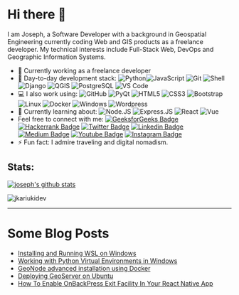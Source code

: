 # Hi there 👋

I am Joseph, a Software Developer with a background in Geospatial Engineering currently coding Web and GIS products as a freelance developer. My technical interests include Full-Stack Web, DevOps and Geographic Information Systems.

- 🏢 Currently working as a freelance developer
- 🚀 Day-to-day development stack: ![Python](https://img.shields.io/badge/-Python-8fcfd1?style=plastic&logo=Python)![JavaScript](https://img.shields.io/badge/-JavaScript-black?style=plastic&logo=javascript)
  ![Git](https://img.shields.io/badge/-Git-black?style=plastic&logo=git)
  ![Shell](https://img.shields.io/badge/Shell_Script-121011?style=plastic&logo=gnu-bash&logoColor=blue)
  ![Django](https://img.shields.io/badge/-Django-092E20?style=plastic&logo=Django)
  ![QGIS](https://img.shields.io/badge/-QGIS-092E20?style=plastic&logo=qgis)
  ![PostgreSQL](https://img.shields.io/badge/-PostgreSQL-336791?style=plastic&logo=postgresql)
  ![VS Code](https://img.shields.io/badge/-VS%20Code-007ACC?style=plastic&logo=visual-studio-code)
- 💻 I also work using:
  ![GitHub](https://img.shields.io/badge/-GitHub-181717?style=plastic&logo=github)
  ![PyQt](https://img.shields.io/badge/-PyQt-394459?style=plastic&logo=qt)
  ![HTML5](https://img.shields.io/badge/-HTML5-E34F26?style=plastic&logo=html5&logoColor=white)
  ![CSS3](https://img.shields.io/badge/-CSS3-1572B6?style=plastic&logo=css3)
  ![Bootstrap](https://img.shields.io/badge/-Bootstrap-563D7C?style=plastic&logo=bootstrap)
  ![Linux](https://img.shields.io/badge/-Linux-black?style=plastic&logo=linux)
  ![Docker](https://img.shields.io/badge/-docker-1642B6?style=plastic&logo=docker)
  ![Windows](https://img.shields.io/badge/-Windows-1572B6?&style=plastic&logo=windows)
  ![Wordpress](https://img.shields.io/badge/-wordpress-394459?style=plastic&logo=wordpress)
- 🌱 Currently learning about:
  ![Node.JS](https://img.shields.io/badge/-Node.JS-black?style=plastic&logo=Node.js) ![Express.JS](https://img.shields.io/badge/-Express.JS-c7b198?style=plastic&logo=Express.JS) 
  ![React](https://img.shields.io/badge/-React-3b2e5a?style=plastic&logo=react)
  ![Vue](https://img.shields.io/badge/Vue.js-35495E?style=plastic&logo=vue.js&logoColor=4FC08D)
- Feel free to connect with me: [![GeeksforGeeks Badge](https://img.shields.io/badge/-jkariukidev-black?style=plastic&logo=geeksforgeeks&logoColor=green&link=https://auth.geeksforgeeks.org/user/jkariukidev)](https://auth.geeksforgeeks.org/user/jkariukidev)
[![Hackerrank Badge](https://img.shields.io/badge/-jkariukidev-grey?style=plastic&logo=hackerrank&logoColor=green&link=https://www.hackerrank.com/jkariukidev)](https://www.hackerrank.com/jkariukidev)
[![Twitter Badge](https://img.shields.io/badge/-jkariukidev-blue?style=plastic&logo=Twitter&logoColor=white&link=https://twitter.com/jkariukidev/)](https://twitter.com/jkariukidev/)
[![Linkedin Badge](https://img.shields.io/badge/-jkariukidev-blue?style=plastic&logo=Linkedin&logoColor=white&link=https://www.linkedin.com/in/josephkariuki/)](https://www.linkedin.com/in/josephkariuki/)
[![Medium Badge](https://img.shields.io/badge/-@jkariukidev-black?style=plastic&labelColor=000000&logo=Medium&link=https://medium.com/@jkariukidev/)](https://medium.com/@jkariukidev)
[![Youtube Badge](https://img.shields.io/badge/-JosephKariuki-darkred?style=plastic&logo=youtube&logoColor=white&link=https://www.youtube.com/channel/UCGQiFQyfPSoOgVhLRiuEXTQ)](https://www.youtube.com/channel/UCGQiFQyfPSoOgVhLRiuEXTQ)
[![Instagram Badge](https://img.shields.io/badge/-jkariukidev-purple?style=plastic&logo=instagram&logoColor=white&link=https://instagram.com/jkariukidev/)](https://instagram.com/jkariukidev)
- ⚡️ Fun fact: I admire traveling and digital nomadism.

## Stats:

[![joseph's github stats](https://github-readme-stats.vercel.app/api?username=jkariukidev&theme=dark&show_icons=true)](https://github.com/jkariukidev)


![jkariukidev](https://github-readme-stats.vercel.app/api/top-langs?username=jkariukidev&show_icons=true&locale=en&layout=compact)

  

* * *


# Some Blog Posts


- [Installing and Running WSL on Windows](https://josephkariuki.com/programming/enabling-running-wsl/)
- [Working with Python Virtual Environments in Windows](https://josephkariuki.com/programming/working-with-python-virtual-environments-in-windows/)
- [GeoNode advanced installation using Docker](https://josephkariuki.com/gis/geonode-basic-installation-using-docker/)
- [Deploying GeoServer on Ubuntu](https://josephkariuki.com/gis/installing-qgis-in-ubuntu/)
- [How To Enable OnBackPress Exit Facility In Your React Native App](https://medium.com/@moshfiqrony/how-to-enable-onbackpress-exit-facility-in-your-react-native-app-37880c4d3b4e?source=friends_link&sk=1d94551fba831d1989ca153b7343d40a)
